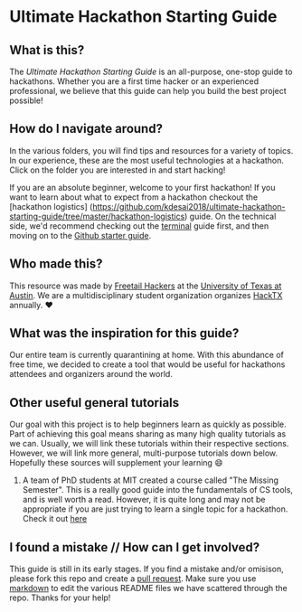 # Ultimate Hackathon Starting Guide

## What is this?
The *Ultimate Hackathon Starting Guide* is an all-purpose, one-stop guide to hackathons. Whether you are a first time hacker or an experienced professional, we believe that this guide can help you build the best project possible!

## How do I navigate around?
In the various folders, you will find tips and resources for a variety of topics. In our experience, these are the most useful technologies at a hackathon. Click on the folder you are interested in and start hacking!

If you are an absolute beginner, welcome to your first hackathon! If you want to learn about what to expect from a hackathon checkout the [hackathon logistics] (https://github.com/kdesai2018/ultimate-hackathon-starting-guide/tree/master/hackathon-logistics) guide. On the technical side, we'd recommend checking out the [terminal](https://github.com/kdesai2018/ultimate-hackathon-starting-guide/blob/master/getting-started-terminal/README.md) guide first, and then moving on to the [Github starter guide](https://github.com/kdesai2018/ultimate-hackathon-starting-guide/blob/master/getting-started-github/README.md).

## Who made this?
This resource was made by [Freetail Hackers](http://freetailhackers.com/) at the [University of Texas at Austin](utexas.edu). We are a multidisciplinary student organization organizes [HackTX](http://hacktx.com/) annually. :heart:

## What was the inspiration for this guide?
Our entire team is currently quarantining at home. With this abundance of free time, we decided to create a tool that would be useful for hackathons attendees and organizers around the world. 

## Other useful general tutorials
Our goal with this project is to help beginners learn as quickly as possible. Part of achieving this goal means sharing as many high quality tutorials as we can. Usually, we will link these tutorials within their respective sections. However, we will link more general, multi-purpose tutorials down below. Hopefully these sources will supplement your learning :smile:

1. A team of PhD students at MIT created a course called "The Missing Semester". This is a really good guide into the fundamentals of CS tools, and is well worth a read. However, it is quite long and may not be appropriate if you are just trying to learn a single topic for a hackathon. Check it out [here](https://missing.csail.mit.edu/)

## I found a mistake // How can I get involved?
This guide is still in its early stages. If you find a mistake and/or omisison, please fork this repo and create a [pull request](https://help.github.com/en/github/getting-started-with-github/fork-a-repo). Make sure you use [markdown](https://github.com/adam-p/markdown-here/wiki/Markdown-Cheatsheet#links) to edit the various README files we have scattered through the repo. Thanks for your help!
